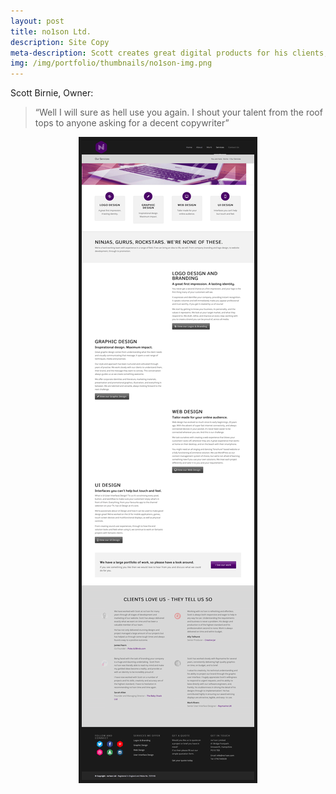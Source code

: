 ```yaml
---
layout: post
title: no1son Ltd.
description: Site Copy
meta-description: Scott creates great digital products for his clients, so I worked with him to create copy and content to match.
img: /img/portfolio/thumbnails/no1son-img.png
---
```


Scott Birnie, Owner:

>“Well I will sure as hell use you again. I shout your talent from the roof tops to anyone asking for a decent copywriter”

<center><img src="/img/portfolio/no1son-Ltd.-Our-Services-Logo-design-Web-design-Graphic-Design-UI-Design.png" border="5 #666"></center>
 